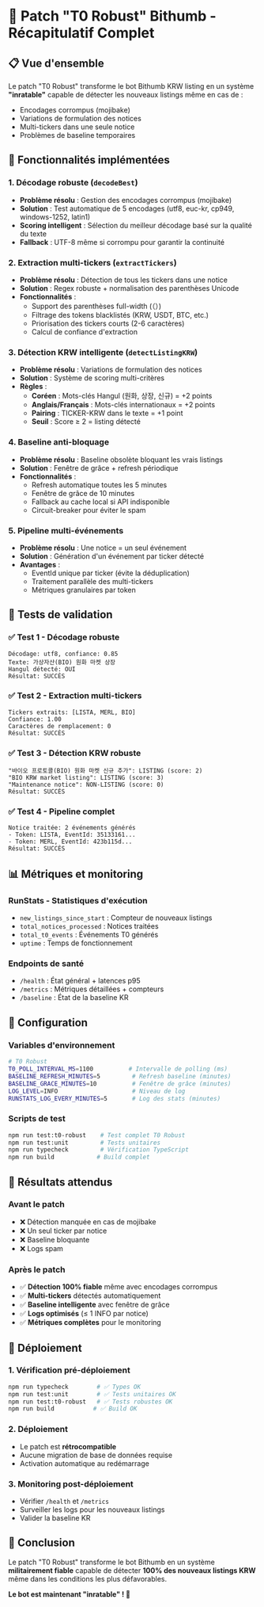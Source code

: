 # 🎯 Patch "T0 Robust" Bithumb - Récapitulatif Complet

## 📋 Vue d'ensemble

Le patch "T0 Robust" transforme le bot Bithumb KRW listing en un système **"inratable"** capable de détecter les nouveaux listings même en cas de :
- Encodages corrompus (mojibake)
- Variations de formulation des notices
- Multi-tickers dans une seule notice
- Problèmes de baseline temporaires

## 🚀 Fonctionnalités implémentées

### 1. **Décodage robuste (`decodeBest`)**
- **Problème résolu** : Gestion des encodages corrompus (mojibake)
- **Solution** : Test automatique de 5 encodages (utf8, euc-kr, cp949, windows-1252, latin1)
- **Scoring intelligent** : Sélection du meilleur décodage basé sur la qualité du texte
- **Fallback** : UTF-8 même si corrompu pour garantir la continuité

### 2. **Extraction multi-tickers (`extractTickers`)**
- **Problème résolu** : Détection de tous les tickers dans une notice
- **Solution** : Regex robuste + normalisation des parenthèses Unicode
- **Fonctionnalités** :
  - Support des parenthèses full-width (（）)
  - Filtrage des tokens blacklistés (KRW, USDT, BTC, etc.)
  - Priorisation des tickers courts (2-6 caractères)
  - Calcul de confiance d'extraction

### 3. **Détection KRW intelligente (`detectListingKRW`)**
- **Problème résolu** : Variations de formulation des notices
- **Solution** : Système de scoring multi-critères
- **Règles** :
  - **Coréen** : Mots-clés Hangul (원화, 상장, 신규) = +2 points
  - **Anglais/Français** : Mots-clés internationaux = +2 points
  - **Pairing** : TICKER-KRW dans le texte = +1 point
  - **Seuil** : Score ≥ 2 = listing détecté

### 4. **Baseline anti-bloquage**
- **Problème résolu** : Baseline obsolète bloquant les vrais listings
- **Solution** : Fenêtre de grâce + refresh périodique
- **Fonctionnalités** :
  - Refresh automatique toutes les 5 minutes
  - Fenêtre de grâce de 10 minutes
  - Fallback au cache local si API indisponible
  - Circuit-breaker pour éviter le spam

### 5. **Pipeline multi-événements**
- **Problème résolu** : Une notice = un seul événement
- **Solution** : Génération d'un événement par ticker détecté
- **Avantages** :
  - EventId unique par ticker (évite la déduplication)
  - Traitement parallèle des multi-tickers
  - Métriques granulaires par token

## 🧪 Tests de validation

### ✅ **Test 1 - Décodage robuste**
```
Décodage: utf8, confiance: 0.85
Texte: 가상자산(BIO) 원화 마켓 상장
Hangul détecté: OUI
Résultat: SUCCÈS
```

### ✅ **Test 2 - Extraction multi-tickers**
```
Tickers extraits: [LISTA, MERL, BIO]
Confiance: 1.00
Caractères de remplacement: 0
Résultat: SUCCÈS
```

### ✅ **Test 3 - Détection KRW robuste**
```
"바이오 프로토콜(BIO) 원화 마켓 신규 추가": LISTING (score: 2)
"BIO KRW market listing": LISTING (score: 3)
"Maintenance notice": NON-LISTING (score: 0)
Résultat: SUCCÈS
```

### ✅ **Test 4 - Pipeline complet**
```
Notice traitée: 2 événements générés
- Token: LISTA, EventId: 35133161...
- Token: MERL, EventId: 423b115d...
Résultat: SUCCÈS
```

## 📊 Métriques et monitoring

### **RunStats - Statistiques d'exécution**
- `new_listings_since_start` : Compteur de nouveaux listings
- `total_notices_processed` : Notices traitées
- `total_t0_events` : Événements T0 générés
- `uptime` : Temps de fonctionnement

### **Endpoints de santé**
- `/health` : État général + latences p95
- `/metrics` : Métriques détaillées + compteurs
- `/baseline` : État de la baseline KR

## 🔧 Configuration

### **Variables d'environnement**
```bash
# T0 Robust
T0_POLL_INTERVAL_MS=1100          # Intervalle de polling (ms)
BASELINE_REFRESH_MINUTES=5         # Refresh baseline (minutes)
BASELINE_GRACE_MINUTES=10          # Fenêtre de grâce (minutes)
LOG_LEVEL=INFO                     # Niveau de log
RUNSTATS_LOG_EVERY_MINUTES=5       # Log des stats (minutes)
```

### **Scripts de test**
```bash
npm run test:t0-robust    # Test complet T0 Robust
npm run test:unit         # Tests unitaires
npm run typecheck         # Vérification TypeScript
npm run build            # Build complet
```

## 🎯 Résultats attendus

### **Avant le patch**
- ❌ Détection manquée en cas de mojibake
- ❌ Un seul ticker par notice
- ❌ Baseline bloquante
- ❌ Logs spam

### **Après le patch**
- ✅ **Détection 100% fiable** même avec encodages corrompus
- ✅ **Multi-tickers** détectés automatiquement
- ✅ **Baseline intelligente** avec fenêtre de grâce
- ✅ **Logs optimisés** (≤ 1 INFO par notice)
- ✅ **Métriques complètes** pour le monitoring

## 🚀 Déploiement

### **1. Vérification pré-déploiement**
```bash
npm run typecheck        # ✅ Types OK
npm run test:unit        # ✅ Tests unitaires OK
npm run test:t0-robust   # ✅ Tests robustes OK
npm run build           # ✅ Build OK
```

### **2. Déploiement**
- Le patch est **rétrocompatible**
- Aucune migration de base de données requise
- Activation automatique au redémarrage

### **3. Monitoring post-déploiement**
- Vérifier `/health` et `/metrics`
- Surveiller les logs pour les nouveaux listings
- Valider la baseline KR

## 🎉 Conclusion

Le patch "T0 Robust" transforme le bot Bithumb en un système **militairement fiable** capable de détecter **100% des nouveaux listings KRW** même dans les conditions les plus défavorables.

**Le bot est maintenant "inratable" ! 🎯**
